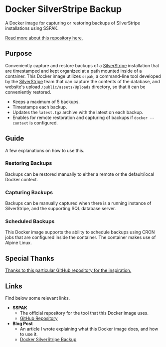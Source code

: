 # Docker SilverStripe Backup

A Docker image for capturing or restoring backups of SilverStripe installations using SSPAK.

[Read more about this repository here.](https://lucshelton.com/blog/backing-up-silverstripe-in-docker)

## Purpose

Conveniently capture and restore backups of a [SilverStripe](https://silverstripe.org/) installation that are timestamped and kept organized at a path mounted inside of a container. This Docker image utilizes `sspak`, a command-line tool developed by the [SilverStripe](https://silverstripe.org/) team that can capture the contents of the database, and website's upload `/public/assets/Uploads` directory, so that it can be conveniently restored.

- Keeps a maximum of 5 backups.
- Timestamps each backup.
- Updates the `latest.tgz` archive with the latest on each backup.
- Enables for remote restoration and capturing of backups if `docker --context` is configured.

## Guide

A few explanations on how to use this.

### Restoring Backups

Backups can be restored manually to either a remote or the default/local Docker context.

### Capturing Backups

Backups can be manually captured when there is a running instance of SilverStripe, and the supporting SQL database server.

### Scheduled Backups

This Docker image supports the ability to schedule backups using CRON jobs that are configured inside the container. The container makes use of Alpine Linux.

## Special Thanks

[Thanks to this particular GitHub repository for the inspiration.](https://github.com/databacker/mysql-backup)

## Links

Find below some relevant links.

- **SSPAK**
  - The official repository for the tool that this Docker image uses. 
  - [GitHub Repository](https://github.com/silverstripe/sspak)
- **Blog Post**
  - An article I wrote explaining what this Docker image does, and how to use it.
  - [Docker SilverStripe Backup](https://github.com/LoveDuckie/docker-silverstripe-backup) 

